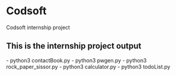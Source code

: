 # Codsoft
Codsoft internship project
<h2>This is the internship project output</h2>
- python3 contactBook.py
- python3 pwgen.py
- python3 rock_paper_sissor.py
- python3 calculator.py
- python3 todoList.py
